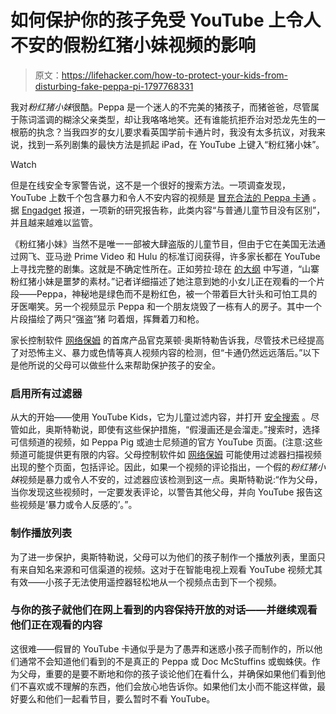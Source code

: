# 如何保护你的孩子免受 YouTube 上令人不安的假粉红猪小妹视频的影响

> 原文：<https://lifehacker.com/how-to-protect-your-kids-from-disturbing-fake-peppa-pi-1797768331>

我对*粉红猪小妹*很酷。Peppa 是一个迷人的不完美的猪孩子，而猪爸爸，尽管属于陈词滥调的糊涂父亲类型，却让我咯咯地笑。还有谁能抗拒乔治对恐龙先生的一根筋的执念？当我四岁的女儿要求看英国学前卡通片时，我没有太多抗议，对我来说，找到一系列剧集的最快方法是抓起 iPad，在 YouTube 上键入“粉红猪小妹”。

Watch

但是在线安全专家警告说，这不是一个很好的搜索方法。一项调查发现，YouTube 上数千个包含暴力和令人不安内容的视频是 [冒充合法的 Peppa 卡通](https://theoutline.com/post/1239/youtube-has-a-fake-peppa-pig-problem) 。据 [Engadget](https://www.engadget.com/2017/07/12/disturbing-fake-youtube-shows-fool-kids/) 报道，一项新的研究报告称，此类内容“与普通儿童节目没有区别”，并且越来越难以监管。

《粉红猪小妹》当然不是唯一一部被大肆盗版的儿童节目，但由于它在美国无法通过网飞、亚马逊 Prime Video 和 Hulu 的标准订阅获得，许多家长都在 YouTube 上寻找完整的剧集。这就是不确定性所在。正如劳拉·琼在 [的大纲](https://theoutline.com/post/1239/youtube-has-a-fake-peppa-pig-problem) 中写道，“山寨粉红猪小妹是噩梦的素材。”记者详细描述了她注意到她的小女儿正在观看的一个片段——Peppa，神秘地是绿色而不是粉红色，被一个带着巨大针头和可怕工具的牙医嘲笑。另一个视频显示 Peppa 和一个朋友烧毁了一栋有人的房子。其中一个片段描绘了两只“强盗”猪 叼着烟，挥舞着刀和枪。

家长控制软件 [网络保姆](https://www.netnanny.com/) 的首席产品官克莱顿·奥斯特勒告诉我，尽管技术已经提高了对恐怖主义、暴力或色情等真人视频内容的检测，但“卡通仍然远远落后。”以下是他所说的父母可以做些什么来帮助保护孩子的安全。

### 启用所有过滤器

从大的开始——使用 YouTube Kids，它为儿童过滤内容，并打开 [安全搜索](https://search.norton.com/) 。尽管如此，奥斯特勒说，即使有这些保护措施，“假漫画还是会溜走。”搜索时，选择可信频道的视频，如 Peppa Pig 或迪士尼频道的官方 YouTube 页面。(注意:这些频道可能提供更有限的内容。父母控制软件如 [网络保姆](http://lifehacker.com/how-can-i-kid-proof-my-pc-and-gadgets-5946947) 可能使用过滤器扫描视频出现的整个页面，包括评论。因此，如果一个视频的评论指出，一个假的*粉红猪小妹*视频是暴力或令人不安的，过滤器应该检测到这一点。奥斯特勒说:“作为父母，当你发现这些视频时，一定要发表评论，以警告其他父母，并向 YouTube 报告这些视频是‘暴力或令人反感的’。”。

### 制作播放列表

为了进一步保护，奥斯特勒说，父母可以为他们的孩子制作一个播放列表，里面只有来自知名来源和可信渠道的视频。这对于在智能电视上观看 YouTube 视频尤其有效——小孩子无法使用遥控器轻松地从一个视频点击到下一个视频。

### 与你的孩子就他们在网上看到的内容保持开放的对话——并继续观看他们正在观看的内容

这很难——假冒的 YouTube 卡通似乎是为了愚弄和迷惑小孩子而制作的，所以他们通常不会知道他们看到的不是真正的 Peppa 或 Doc McStuffins 或蜘蛛侠。作为父母，重要的是要不断地和你的孩子谈论他们在看什么，并确保如果他们看到他们不喜欢或不理解的东西，他们会放心地告诉你。如果他们太小而不能这样做，最好要么和他们一起看节目，要么暂时不看 YouTube。